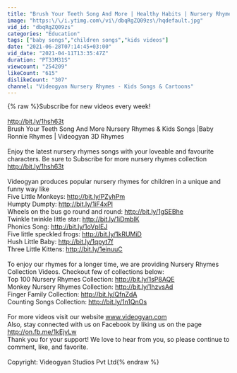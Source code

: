 ```yaml
---
title: "Brush Your Teeth Song And More | Healthy Habits | Nursery Rhymes & Kids Songs | Baby Ronnie Rhymes"
image: "https:\/\/i.ytimg.com\/vi\/dbqRgZQ09zs\/hqdefault.jpg"
vid_id: "dbqRgZQ09zs"
categories: "Education"
tags: ["baby songs","children songs","kids videos"]
date: "2021-06-28T07:14:45+03:00"
vid_date: "2021-04-11T13:35:47Z"
duration: "PT33M31S"
viewcount: "254209"
likeCount: "615"
dislikeCount: "307"
channel: "Videogyan Nursery Rhymes - Kids Songs & Cartoons"
---
```

{% raw %}Subscribe for new videos every week!<br /><br /> <a rel="nofollow" target="blank" href="http://bit.ly/1hsh63t">http://bit.ly/1hsh63t</a><br />Brush Your Teeth Song And More Nursery Rhymes &amp; Kids Songs |Baby Ronnie Rhymes | Videogyan 3D Rhymes<br /><br />Enjoy the latest nursery rhymes songs with your loveable and favourite characters. Be sure to Subscribe for more nursery rhymes collection <a rel="nofollow" target="blank" href="http://bit.ly/1hsh63t">http://bit.ly/1hsh63t</a><br /><br />Videogyan produces popular nursery rhymes for children in a unique and funny way like <br />Five Little Monkeys: <a rel="nofollow" target="blank" href="http://bit.ly/PZyhPm">http://bit.ly/PZyhPm</a><br />Humpty Dumpty: <a rel="nofollow" target="blank" href="http://bit.ly/1iF4xPI">http://bit.ly/1iF4xPI</a><br />Wheels on the bus go round and round: <a rel="nofollow" target="blank" href="http://bit.ly/1gSEBhe">http://bit.ly/1gSEBhe</a><br />Twinkle twinkle little star: <a rel="nofollow" target="blank" href="http://bit.ly/1iDmblK">http://bit.ly/1iDmblK</a><br />Phonics Song: <a rel="nofollow" target="blank" href="http://bit.ly/1oVpIEJ">http://bit.ly/1oVpIEJ</a><br />Five little speckled frogs: <a rel="nofollow" target="blank" href="http://bit.ly/1kRUMiD">http://bit.ly/1kRUMiD</a><br />Hush Little Baby: <a rel="nofollow" target="blank" href="http://bit.ly/1qpyt7f">http://bit.ly/1qpyt7f</a><br />Three Little Kittens: <a rel="nofollow" target="blank" href="http://bit.ly/1einuuC">http://bit.ly/1einuuC</a><br /><br />To enjoy our rhymes for a longer time, we are providing Nursery Rhymes Collection Videos. Checkout few of collections below:<br />Top 100 Nursery Rhymes Collection: <a rel="nofollow" target="blank" href="http://bit.ly/1sP8AQE">http://bit.ly/1sP8AQE</a><br />Monkey Nursery Rhymes Collection: <a rel="nofollow" target="blank" href="http://bit.ly/1hzvsAd">http://bit.ly/1hzvsAd</a><br />Finger Family Collection: <a rel="nofollow" target="blank" href="http://bit.ly/QfnZdA">http://bit.ly/QfnZdA</a><br />Counting Songs Collection: <a rel="nofollow" target="blank" href="http://bit.ly/1n1QnOs">http://bit.ly/1n1QnOs</a><br /><br />For more videos visit our website www.videogyan.com<br />Also, stay connected with us on Facebook by liking us on the page <a rel="nofollow" target="blank" href="http://on.fb.me/1kEjvLw">http://on.fb.me/1kEjvLw</a><br />Thank you for your support! We love to hear from you, so please continue to comment, like, and favorite.<br /><br />Copyright: Videogyan Studios Pvt Ltd{% endraw %}
